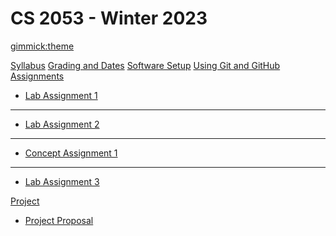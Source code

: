 <!--
  -- Name of your wiki
  -- Do NOT remove the leading `#` character.
  -->

# CS 2053 - Winter 2023

<!--
  -- Default theme
  -- (Read: http://dynalon.github.io/mdwiki/#!customizing.md#Theme_chooser)
  -->

[gimmick:theme](cosmo)

<!--
  -- Navigation
  -- (Read: http://dynalon.github.io/mdwiki/#!quickstart.md#Adding_a_navigation)
  -->

[Syllabus](pages/cs2053_syllabus_w2023.md)
[Grading and Dates](pages/cs2053-grading-dates_w2023.md)
[Software Setup](pages/cs2053-requirements-and-setup.md)
[Using Git and GitHub](pages/CS2053-working-with-git.md)
[Assignments]()

  * [Lab Assignment 1](pages/assignments/cs2053-w2023-lab-assignment-1.md)
  - - - -
  * [Lab Assignment 2](pages/assignments/cs2053-w2023-lab-assignment-2.md)
  - - - -
  * [Concept Assignment 1](pages/assignments/concept-assn1.md)
  - - - -
  * [Lab Assignment 3](pages/assignments/cs2053-w2023-lab-assignment-3.md)

[Project]()

  * [Project Proposal](pages/Project/project-proposal.md)


<!-- A more complex navigation example: ----------------------------------------

[Menu Item 1]()

  * # SubMenu Heading 1
  * [SubMenu Item 1](pages/subitem1.md)
  * [SubMenu Item 2](pages/subitem2.md)
  - - - -
  * # SubMenu Heading 2
  * [SubMenu Item 3](pages/subitem3.md)
  - - - -
  * # SubMenu Heading 3
  * [SubMenu Item 3](pages/subitem3.md)

[Menu Item 2](pages/item2.md)

[Menu Item 3](pages/item3.md)

---------------------------------------------------------------------------- -->

<!--
  -- Change the Language
  -- Could be useful when there's more than one language wiki.
  -->

<!--
[Change the Language]()

  * [English (United States)](/en_US/)
  * [English (United Kingdom)](/en_GB/)
  * [Italian](/it/)
-->

<!--
  -- Let the user choose a theme
  -- (Read: http://dynalon.github.io/mdwiki/#!quickstart.md#Adding_a_navigation)
  -->

<!--
[gimmick:themechooser](Choose theme)
-->
